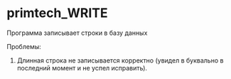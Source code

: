 # primtech_WRITE

Программа записывает строки в базу данных

Проблемы:
  1) Длинная строка не записывается корректно (увидел в буквально в последний момент и не успел исправить).

